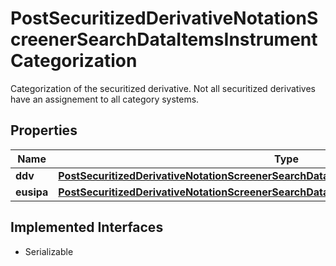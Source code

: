

# PostSecuritizedDerivativeNotationScreenerSearchDataItemsInstrumentCategorization

Categorization of the securitized derivative. Not all securitized derivatives have an assignement to all category systems.

## Properties

Name | Type | Description | Notes
------------ | ------------- | ------------- | -------------
**ddv** | [**PostSecuritizedDerivativeNotationScreenerSearchDataItemsInstrumentCategorizationDdv**](PostSecuritizedDerivativeNotationScreenerSearchDataItemsInstrumentCategorizationDdv.md) |  |  [optional]
**eusipa** | [**PostSecuritizedDerivativeNotationScreenerSearchDataItemsInstrumentCategorizationEusipa**](PostSecuritizedDerivativeNotationScreenerSearchDataItemsInstrumentCategorizationEusipa.md) |  |  [optional]


## Implemented Interfaces

* Serializable


